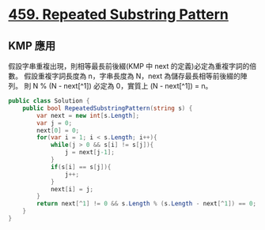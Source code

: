 # [459. Repeated Substring Pattern](https://leetcode.com/problems/repeated-substring-pattern/description/)

## KMP 應用

假設字串重複出現，則相等最長前後綴(KMP 中 next 的定義)必定為重複字詞的倍數。
假設重複字詞長度為 n，字串長度為 N，next 為儲存最長相等前後綴的陣列。
則 N % (N - next[^1]) 必定為 0，實質上 (N - next[^1]) = n。

```csharp
public class Solution {
    public bool RepeatedSubstringPattern(string s) {
        var next = new int[s.Length];
        var j = 0;
        next[0] = 0;
        for(var i = 1; i < s.Length; i++){
            while(j > 0 && s[i] != s[j]){
                j = next[j-1];
            }
            if(s[i] == s[j]){
                j++;
            }
            next[i] = j;
        }
        return next[^1] != 0 && s.Length % (s.Length - next[^1]) == 0;
    }
}
```
